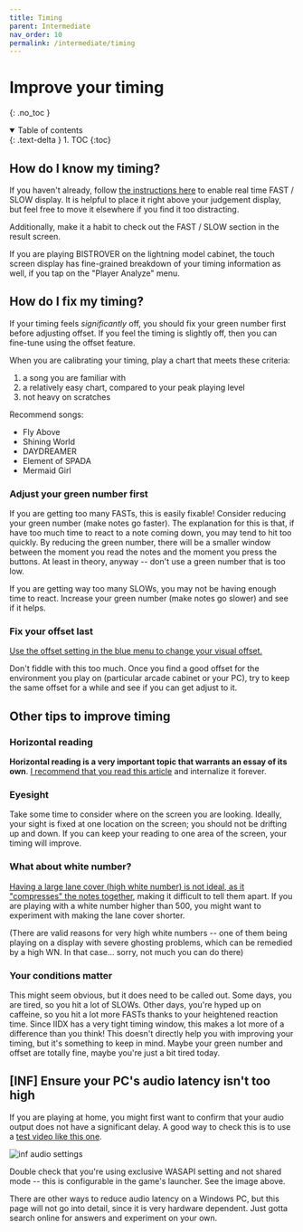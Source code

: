 ```yaml
---
title: Timing
parent: Intermediate
nav_order: 10
permalink: /intermediate/timing
---
```


# Improve your timing
{: .no_toc }

<details open markdown="block">
  <summary>
    Table of contents
  </summary>
  {: .text-delta }
1. TOC
{:toc}
</details>

## How do I know my timing?

If you haven't already, follow [the instructions here](/beginner/option2#timing-display-fastslow) to enable real time FAST / SLOW display. It is helpful to place it right above your judgement display, but feel free to move it elsewhere if you find it too distracting.

Additionally, make it a habit to check out the FAST / SLOW section in the result screen.

If you are playing BISTROVER on the lightning model cabinet, the touch screen display has fine-grained breakdown of your timing information as well, if you tap on the "Player Analyze" menu.

## How do I fix my timing?

If your timing feels *significantly* off, you should fix your green number first before adjusting offset. If you feel the timing is slightly off, then you can fine-tune using the offset feature.

When you are calibrating your timing, play a chart that meets these criteria:

1. a song you are familiar with
1. a relatively easy chart, compared to your peak playing level
1. not heavy on scratches

Recommend songs:
* Fly Above
* Shining World
* DAYDREAMER
* Element of SPADA
* Mermaid Girl

### Adjust your green number first

If you are getting too many FASTs, this is easily fixable! Consider reducing your green number (make notes go faster). The explanation for this is that, if have too much time to react to a note coming down, you may tend to hit too quickly. By reducing the green number, there will be a smaller window between the moment you read the notes and the moment you press the buttons. At least in theory, anyway -- don't use a green number that is too low.

If you are getting way too many SLOWs, you may not be having enough time to react. Increase your green number (make notes go slower) and see if it helps.

### Fix your offset last

[Use the offset setting in the blue menu to change your visual offset.](/beginner/option2#offset-adjustment)

Don't fiddle with this too much. Once you find a good offset for the environment you play on (particular arcade cabinet or your PC), try to keep the same offset for a while and see if you can get adjust to it.

## Other tips to improve timing

### Horizontal reading

**Horizontal reading is a very important topic that warrants an essay of its own**. [I recommend that you read this article](https://the-japari.tumblr.com/post/166760567060/horizontal-and-vertical-reading) and internalize it forever.

### Eyesight

Take some time to consider where on the screen you are looking. Ideally, your sight is fixed at one location on the screen; you should not be drifting up and down. If you can keep your reading to one area of the screen, your timing will improve.

### What about white number?

[Having a large lane cover (high white number) is not ideal, as it "compresses" the notes together](https://the-safari.com/3103), making it difficult to tell them apart. If you are playing with a white number higher than 500, you might want to experiment with making the lane cover shorter.

(There are valid reasons for very high white numbers -- one of them being playing on a display with severe ghosting problems, which can be remedied by a high WN. In that case... sorry, not much you can do there)

### Your conditions matter

This might seem obvious, but it does need to be called out. Some days, you are tired, so you hit a lot of SLOWs. Other days, you're hyped up on caffeine, so you hit a lot more FASTs thanks to your heightened reaction time. Since IIDX has a very tight timing window, this makes a lot more of a difference than you think! This doesn't directly help you with improving your timing, but it's something to keep in mind. Maybe your green number and offset are totally fine, maybe you're just a bit tired today.

## [INF] Ensure your PC's audio latency isn't too high

If you are playing at home, you might first want to confirm that your audio output does not have a significant delay. A good way to check this is to use a [test video like this one](https://www.youtube.com/watch?v=ucZl6vQ_8Uo).

![inf audio settings](/assets/img/infinitas_audio.png)

Double check that you're using exclusive WASAPI setting and not shared mode -- this is configurable in the game's launcher. See the image above.

There are other ways to reduce audio latency on a Windows PC, but this page will not go into detail, since it is very hardware dependent. Just gotta search online for answers and experiment on your own.

